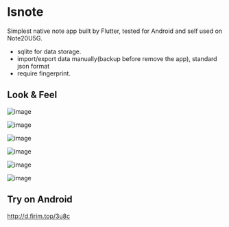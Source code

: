 # lsnote

Simplest native note app built by Flutter, tested for Android and self used on Note20U5G. 
 
 - sqlite for data storage.
 - import/export data manually(backup before remove the app), standard json format 
 - require fingerprint.

 ## Look & Feel
 
  ![image](./images/20211023110054.jpg)
 
  ![image](./images/202110231100544.jpg) 
 
  ![image](./images/202110231100543.jpg) 
 
  ![image](./images/202110231100545.jpg) 
 
  ![image](./images/202110231100546.jpg) 
 
  ![image](./images/202110231100542.jpg)  
 
 
 ## Try on Android
 
 http://d.firim.top/3u8c
